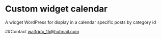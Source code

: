 # Custom widget calendar
A widget WordPress for display in a calendar specific posts by category id

##Contact
walfrido_15@hotmail.com
